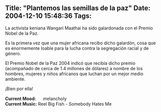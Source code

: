 Title: "Plantemos las semillas de la paz"
Date: 2004-12-10 15:48:36
Tags: 
---
<p>La activista keniana Wangari Maathai ha sido galardonada con el Premio Nobel de la Paz.</p>

<p>Es la primera vez que una mujer africana recibo dicho galardón, cosa que es enormemente loable para la lucha contra la segregación racial y de género.</p>

<p>El Premio Nobel de la Paz 2004 indicó que recibía dicho premio (acompañado de cerca de 1.4 millones de dólares) a nombre de los hombres, mujeres y niños africanos que luchan por un mejor medio ambiente.</p>

<p>¡Bien por ella!</p>

<p><strong>Current Mood:</strong> <img width="15" height="15" src="http://stat.livejournal.com/img/mood/growf/smileys/sad.gif"/> melancholy<br/><strong>Current Music:</strong> Reel Big Fish - Somebody Hates Me</p>
